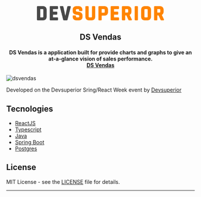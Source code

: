 <div align="center">
  <img width="340" src="frontend/src/assets/img/ds-dark.svg" alt="logo">
</div>

<div align="center">
  <h2>DS Vendas</h2>
</div>

<h4 align="center">
  DS Vendas is a application built for provide charts and graphs to give an at-a-glance vision of  sales performance.</br>
  <a href="https://lucid-wiles-a7d611.netlify.app/">DS Vendas</a>
</h4>

<img width="1360" alt="dsvendas" src="https://user-images.githubusercontent.com/63745509/117304602-4e5aee00-ae54-11eb-8a1b-d4c56d129e12.png">

Developed on the Devsuperior Sring/React Week event by [Devsuperior](https://devsuperior.com.br/)

## Tecnologies

- [ReactJS](https://reactjs.org/)
- [Typescript](https://www.typescriptlang.org/)
- [Java](https://www.java.com/)
- [Spring Boot](https://spring.io/projects/spring-boot/)
- [Postgres](https://www.postgresql.org/)


## License

MIT License - see the [LICENSE](LICENSE) file for details.

---

